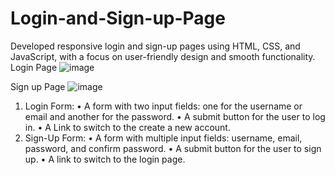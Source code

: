# Login-and-Sign-up-Page
Developed responsive login and sign-up pages using HTML, CSS, and JavaScript, with a focus on user-friendly design and smooth functionality.
Login Page
![image](https://github.com/user-attachments/assets/02609d78-e5c0-49d1-8e24-77ad58249c2a)

Sign up Page
![image](https://github.com/user-attachments/assets/8a02503b-0690-4d66-bf15-81b739804d33)

1)	Login Form:
•	A form with two input fields: one for the username or email and another for the password. 
•	A submit button for the user to log in. 
•	A Link to switch to the create a new account.
2)	Sign-Up Form:
•	A form with multiple input fields: username, email, password, and confirm password.
•	A submit button for the user to sign up.
•	A link to switch to the login page.


